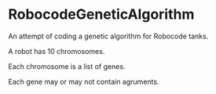 # RobocodeGeneticAlgorithm
An attempt of coding a genetic algorithm for Robocode tanks.

A robot has 10 chromosomes.

Each chromosome is a list of genes.

Each gene may or may not contain agruments.

